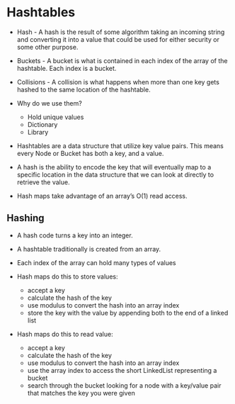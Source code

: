# Hashtables

- Hash - A hash is the result of some algorithm taking an incoming string and converting it into a value that could be used for either security or some other purpose.

- Buckets - A bucket is what is contained in each index of the array of the hashtable. Each index is a bucket.

- Collisions - A collision is what happens when more than one key gets hashed to the same location of the hashtable.

- Why do we use them?
  - Hold unique values
  - Dictionary
  - Library


- Hashtables are a data structure that utilize key value pairs. This means every Node or Bucket has both a key, and a value.

- A hash is the ability to encode the key that will eventually map to a specific location in the data structure that we can look at directly to retrieve the value.

- Hash maps take advantage of an array’s O(1) read access. 


## Hashing

- A hash code turns a key into an integer.

- A hashtable traditionally is created from an array.

- Each index of the array can hold many types of values


- Hash maps do this to store values:

  - accept a key
  - calculate the hash of the key
  - use modulus to convert the hash into an array index
  - store the key with the value by appending both to the end of a linked list
- Hash maps do this to read value:

  - accept a key
  - calculate the hash of the key
  - use modulus to convert the hash into an array index
  - use the array index to access the short LinkedList representing a bucket
  - search through the bucket looking for a node with a key/value pair that matches the key you were given

